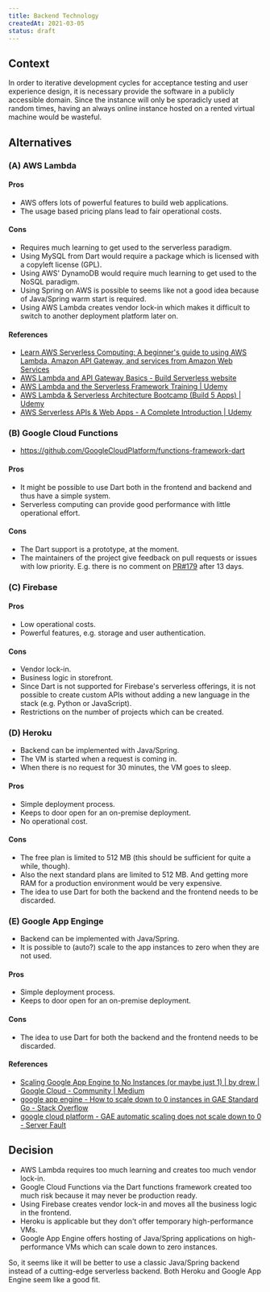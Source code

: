 ```yaml
---
title: Backend Technology
createdAt: 2021-03-05
status: draft
---
```


## Context

In order to iterative development cycles for acceptance testing and user experience design, it is necessary provide the software in a publicly accessible domain.
Since the instance will only be sporadicly used at random times, having an always online instance hosted on a rented virtual machine would be wasteful.

## Alternatives

### (A) AWS Lambda

#### Pros

- AWS offers lots of powerful features to build web applications.
- The usage based pricing plans lead to fair operational costs.

#### Cons

- Requires much learning to get used to the serverless paradigm.
- Using MySQL from Dart would require a package which is licensed with a copyleft license (GPL).
- Using AWS' DynamoDB would require much learning to get used to the NoSQL paradigm.
- Using Spring on AWS is possible to seems like not a good idea because of Java/Spring warm start is required.
- Using AWS Lambda creates vendor lock-in which makes it difficult to switch to another deployment platform later on.

#### References

- [Learn AWS Serverless Computing: A beginner's guide to using AWS Lambda, Amazon API Gateway, and services from Amazon Web Services](https://www.amazon.de/dp/1789958350/ref=sspa_dk_detail_0?psc=1&pd_rd_i=1789958350p13NParams&spLa=ZW5jcnlwdGVkUXVhbGlmaWVyPUE1SEhNMk1JRExXT1QmZW5jcnlwdGVkSWQ9QTAzMTI4MDczQktJR1QxTExJS0Q5JmVuY3J5cHRlZEFkSWQ9QTAzODEzMzkyM09TSUY5VUVMTElKJndpZGdldE5hbWU9c3BfZGV0YWlsJmFjdGlvbj1jbGlja1JlZGlyZWN0JmRvTm90TG9nQ2xpY2s9dHJ1ZQ==)
- [AWS Lambda and API Gateway Basics - Build Serverless website](https://www.coursera.org/projects/aws-lambda-and-api-gateway-basics-build-serverless-website)
- [AWS Lambda and the Serverless Framework Training | Udemy](https://www.udemy.com/course/aws-lambda-serverless/)
- [AWS Lambda & Serverless Architecture Bootcamp (Build 5 Apps) | Udemy](https://www.udemy.com/course/aws-lambda-serverless-architecture/)
- [AWS Serverless APIs & Web Apps - A Complete Introduction | Udemy](https://www.udemy.com/course/aws-serverless-a-complete-introduction/)

### (B) Google Cloud Functions

- https://github.com/GoogleCloudPlatform/functions-framework-dart

#### Pros

- It might be possible to use Dart both in the frontend and backend and thus have a simple system.
- Serverless computing can provide good performance with little operational effort.

#### Cons

- The Dart support is a prototype, at the moment.
- The maintainers of the project give feedback on pull requests or issues with low priority. E.g. there is no comment on [PR#179](https://github.com/GoogleCloudPlatform/functions-framework-dart/pull/179) after 13 days.

### (C) Firebase

#### Pros

- Low operational costs.
- Powerful features, e.g. storage and user authentication.

#### Cons

- Vendor lock-in.
- Business logic in storefront.
- Since Dart is not supported for Firebase's serverless offerings, it is not possible to create custom APIs without adding a new language in the stack (e.g. Python or JavaScript).
- Restrictions on the number of projects which can be created.

### (D) Heroku

- Backend can be implemented with Java/Spring.
- The VM is started when a request is coming in.
- When there is no request for 30 minutes, the VM goes to sleep.

#### Pros

- Simple deployment process.
- Keeps to door open for an on-premise deployment.
- No operational cost.

#### Cons

- The free plan is limited to 512 MB (this should be sufficient for quite a while, though).
- Also the next standard plans are limited to 512 MB. And getting more RAM for a production environment would be very expensive.
- The idea to use Dart for both the backend and the frontend needs to be discarded.

### (E) Google App Enginge

- Backend can be implemented with Java/Spring.
- It is possible to (auto?) scale to the app instances to zero when they are not used.

#### Pros

- Simple deployment process.
- Keeps to door open for an on-premise deployment.

#### Cons

- The idea to use Dart for both the backend and the frontend needs to be discarded.

#### References

- [Scaling Google App Engine to No Instances (or maybe just 1) | by drew | Google Cloud - Community | Medium](https://medium.com/google-cloud/scaling-google-app-engine-to-no-instances-or-maybe-just-1-37be4e8d4230)
- [google app engine - How to scale down to 0 instances in GAE Standard Go - Stack Overflow](https://stackoverflow.com/questions/51272392/how-to-scale-down-to-0-instances-in-gae-standard-go)
- [google cloud platform - GAE automatic scaling does not scale down to 0 - Server Fault](https://serverfault.com/questions/985231/gae-automatic-scaling-does-not-scale-down-to-0)

## Decision

- AWS Lambda requires too much learning and creates too much vendor lock-in.
- Google Cloud Functions via the Dart functions framework created too much risk because it may never be production ready.
- Using Firebase creates vendor lock-in and moves all the business logic in the frontend.
- Heroku is applicable but they don't offer temporary high-performance VMs.
- Google App Engine offers hosting of Java/Spring applications on high-performance VMs which can scale down to zero instances.

So, it seems like it will be better to use a classic Java/Spring backend instead of a cutting-edge serverless backend.
Both Heroku and Google App Engine seem like a good fit.
